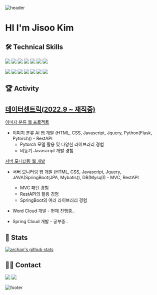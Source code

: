 ![header](https://capsule-render.vercel.app/api?type=waving&&color=gradient&height=100&section=header&fontSize=90)

#   HI I'm Jisoo Kim 

## 🛠 Technical Skills

  <img src="https://img.shields.io/badge/Python-3766AB?style=flat-square&logo=Python&logoColor=white"/></a>
  <img src="https://img.shields.io/badge/Java-007396?style=flat-square&logo=Java&logoColor=white"/></a>
  <img src="https://img.shields.io/badge/Javascript-ffb13b?style=flat-square&logo=javascript&logoColor=white"/></a>
  <img src="https://img.shields.io/badge/css-1572B6?style=flat-square&logo=css3&logoColor=white"/></a>
  <img src="https://img.shields.io/badge/TensorFlow-f4d6c1?style=flat-square&logo=TensorFlow&logoColor=orange"/></a>
  <img src="https://img.shields.io/badge/PyTorch-orange?style=flat-square&logo=PyTorch&logoColor=white"/></a>
  <img src="https://img.shields.io/badge/Linux-yellow?style=flat-square&logo=Linux&logoColor=black"/></a>



  <img src="https://img.shields.io/badge/Flask-000000?style=flat-square&logo=Flask&logoColor=white"/></a>
  <img src="https://img.shields.io/badge/Oracle-F80000?style=flat-square&logo=Oracle&logoColor=white"/></a>
  <img src="https://img.shields.io/badge/Jsp-A830CC?style=flat-square&logo=Jsp&logoColor=white"/></a>
  <img src="https://img.shields.io/badge/C-A8B9CC?style=flat-square&logo=C&logoColor=white"/></a>
  <img src="https://img.shields.io/badge/SpringBoot-6DB33F?style=flat-square&logo=Spring&logoColor=white"/></a>
  <img src="https://img.shields.io/badge/SpringCloud-6DB33F?style=flat-square&logo=Spring&logoColor=white"/></a>
  <img src="https://img.shields.io/badge/Mysql-E6B91E?style=flat-square&logo=MySql&logoColor=white"/>
  

## 🏆 Activity
<a href="https://datacentric.kr/"><h2>데이터센트릭(2022.9 ~ 재직중)</h2></a>



<a href="https://github.com/jisoo03010/Image_AI_module_create">이미지 분류 웹 프로젝트</a>
- 이미지 분류 AI 웹 개발 (HTML, CSS, Javascript, Jquery, Python(Flask, Pytorch)) - RestAPI
  - Pytorch 모델 활용 및 다양한 라이브러리 경험
  - 비동기  Javascript 개발 경험
  
<a href="https://github.com/jisoo03010/ServerMonitering">서버 모니터링 웹 개발</a>
- 서버 모니터링 웹 개발 (HTML, CSS, Javascript, Jquery, JAVA(SpringBoot(JPA, Mybatis)), DB(Mysql)) - MVC, RestAPI
  - MVC 패턴 경험
  - RestAPI의 활용 경험
  - SpringBoot의 여러 라이브러리 경험
- Word Cloud 개발 - 현재 진행중..

- Spring Cloud 개발 - 공부중..
  
  
## 🎉 Stats

[![archan's github stats](https://github-readme-stats.vercel.app/api?username=jisoo03010)](https://github.com/jisoo03010/github-readme-stats)


## 🤝🏻 Contact

   <a href="https://jisoo0310.tistory.com/"><img src="https://img.shields.io/badge/Tistory-black?style=flat-square&logo=Tistory&logoColor=white&link=[040310jisoo@naver.com](https://jisoo0310.tistory.com)"/></a>
  <a href="mailto:040310jisoo@naver.com"><img src="https://img.shields.io/badge/Gmail-d14836?style=flat-square&logo=Gmail&logoColor=white&link=040310jisoo@naver.com"/></a>

![footer](https://capsule-render.vercel.app/api?type=waving&&color=gradient&height=100&section=footer&fontSize=90)
